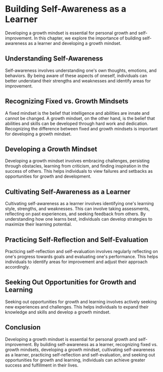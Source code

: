 Building Self-Awareness as a Learner
============================================================================

Developing a growth mindset is essential for personal growth and self-improvement. In this chapter, we explore the importance of building self-awareness as a learner and developing a growth mindset.

Understanding Self-Awareness
----------------------------

Self-awareness involves understanding one's own thoughts, emotions, and behaviors. By being aware of these aspects of oneself, individuals can better understand their strengths and weaknesses and identify areas for improvement.

Recognizing Fixed vs. Growth Mindsets
-------------------------------------

A fixed mindset is the belief that intelligence and abilities are innate and cannot be changed. A growth mindset, on the other hand, is the belief that abilities and skills can be developed through hard work and dedication. Recognizing the difference between fixed and growth mindsets is important for developing a growth mindset.

Developing a Growth Mindset
---------------------------

Developing a growth mindset involves embracing challenges, persisting through obstacles, learning from criticism, and finding inspiration in the success of others. This helps individuals to view failures and setbacks as opportunities for growth and development.

Cultivating Self-Awareness as a Learner
---------------------------------------

Cultivating self-awareness as a learner involves identifying one's learning style, strengths, and weaknesses. This can involve taking assessments, reflecting on past experiences, and seeking feedback from others. By understanding how one learns best, individuals can develop strategies to maximize their learning potential.

Practicing Self-Reflection and Self-Evaluation
----------------------------------------------

Practicing self-reflection and self-evaluation involves regularly reflecting on one's progress towards goals and evaluating one's performance. This helps individuals to identify areas for improvement and adjust their approach accordingly.

Seeking Out Opportunities for Growth and Learning
-------------------------------------------------

Seeking out opportunities for growth and learning involves actively seeking new experiences and challenges. This helps individuals to expand their knowledge and skills and develop a growth mindset.

Conclusion
----------

Developing a growth mindset is essential for personal growth and self-improvement. By building self-awareness as a learner, recognizing fixed vs. growth mindsets, developing a growth mindset, cultivating self-awareness as a learner, practicing self-reflection and self-evaluation, and seeking out opportunities for growth and learning, individuals can achieve greater success and fulfillment in their lives.

